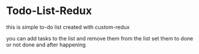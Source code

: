 # Todo-List-Redux

this is simple to-do list created with custom-redux

you can add tasks to the list and remove them from the list 
set them to done or not done and after happening
